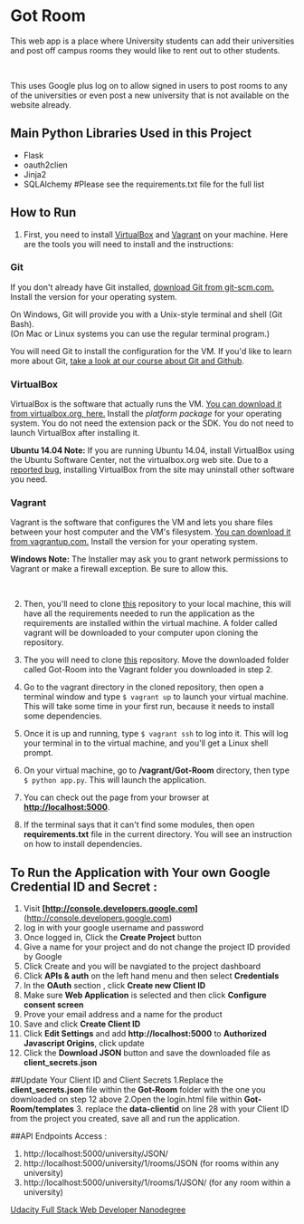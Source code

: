 # Got Room

This web app is a place where University students can add their universities and post off campus rooms they would like to 
rent out to other students. 

<br>

This uses Google plus log on to allow signed in users to post rooms to any of the universities or even post a new university that is 
not available on the website already.
<br>


## Main Python Libraries Used in this Project
- Flask
- oauth2clien
- Jinja2
- SQLAlchemy
#Please see the requirements.txt file for the full list


## How to Run

1. First, you need to install [VirtualBox](https://www.virtualbox.org/wiki/Downloads) and [Vagrant](https://www.vagrantup.com/downloads) on your machine. Here are the tools you will need to install and the instructions:

### Git

If you don't already have Git installed, [download Git from git-scm.com.](http://git-scm.com/downloads) Install the version for your operating system.

On Windows, Git will provide you with a Unix-style terminal and shell (Git Bash).  
(On Mac or Linux systems you can use the regular terminal program.)

You will need Git to install the configuration for the VM. If you'd like to learn more about Git, [take a look at our course about Git and Github](http://www.udacity.com/course/ud775).

### VirtualBox

VirtualBox is the software that actually runs the VM. [You can download it from virtualbox.org, here.](https://www.virtualbox.org/wiki/Downloads)  Install the *platform package* for your operating system.  You do not need the extension pack or the SDK. You do not need to launch VirtualBox after installing it.

**Ubuntu 14.04 Note:** If you are running Ubuntu 14.04, install VirtualBox using the Ubuntu Software Center, not the virtualbox.org web site. Due to a [reported bug](http://ubuntuforums.org/showthread.php?t=2227131), installing VirtualBox from the site may uninstall other software you need.

### Vagrant

Vagrant is the software that configures the VM and lets you share files between your host computer and the VM's filesystem.  [You can download it from vagrantup.com.](https://www.vagrantup.com/downloads) Install the version for your operating system.

**Windows Note:** The Installer may ask you to grant network permissions to Vagrant or make a firewall exception. Be sure to allow this.

<br>

2. Then, you'll need to clone [this](https://github.com/CruzanCaramele/Vagrant.git) repository to your local machine, this will have all the requirements needed to run the application as the requirements are installed within the virtual machine. A folder called vagrant will be 
downloaded to your computer upon cloning the repository.

3. The you will need to clone [this](https://github.com/CruzanCaramele/Got-Room.git) repository. Move the downloaded folder called 
Got-Room into the Vagrant folder you downloaded in step 2.

4. Go to the vagrant directory in the cloned repository, then open a terminal window and type `$ vagrant up` to launch your virtual machine. This will take some time in your first run, because it needs to install some dependencies.

5. Once it is up and running, type `$ vagrant ssh` to log into it. This will log your terminal in to the virtual machine, and you'll get a Linux shell prompt. 

6. On your virtual machine, go to <b>/vagrant/Got-Room</b> directory, then type `$ python app.py`. This will launch the application.

7. You can check out the page from your browser at <b>[http://localhost:5000](http://localhost:5000)</b>.

8. If the terminal says that it can't find some modules, then open <b>requirements.txt</b> file in the current directory. You will see an instruction on how to install dependencies.


## To Run the Application with Your own Google Credential ID and Secret :
1. Visit <b>[http://console.developers.google.com]</b>(http://console.developers.google.com)
2. log in with your google username and password
3. Once logged in, Click the <b>Create Project</b> button 
4. Give a name for your project and do not change the project ID provided by Google
5. Click Create and you will be navgiated to the project dashboard
6. Click <b>APIs & auth</b> on the left hand menu and then select <b>Credentials</b>
7. In the <b>OAuth</b> section , click <b>Create new Client ID</b>
8. Make sure <b>Web Application</b> is selected and then click <b>Configure consent screen</b>
9. Prove your email address and a name for the product
10. Save and click <b>Create Client ID</b>
11. Click <b>Edit Settings</b> and add <b>http://localhost:5000</b> to <b>Authorized Javascript Origins</b>, click update
12. Click the <b>Download JSON</b> button and save the downloaded file as <b>client_secrets.json</b>

##Update Your Client ID and Client Secrets
1.Replace the <b>client_secrets.json</b> file within the <b>Got-Room</b> folder with the one you downloaded on step 12 above
2.Open the login.html file within <b>Got-Room/templates</b>
3. replace the  <b>data-clientid</b> on  line 28 with your Client ID from the project you created, save all and run the application.


##API Endpoints Access :
1. http://localhost:5000/university/JSON/
2. http://localhost:5000/university/1/rooms/JSON  (for rooms within any university)
3. http://localhost:5000/university/1/rooms/1/JSON/  (for any room within a university)





[Udacity Full Stack Web Developer Nanodegree](https://www.udacity.com/)